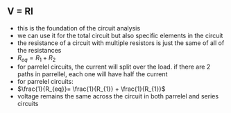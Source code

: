 
## V = RI
- this is the foundation of the circuit analysis
- we can use it for the total circuit but also specific elements in the circuit
- the resistance of a circuit with multiple resistors is just the same of all of the resistances
- $R_{eq} = R_{1}+R_{2}$ 
- for parrelel circuits, the current will split over the load. if there are 2 paths in parrellel, each one will have half the current
- for parrelel circuits:
- $\frac{1}{R_{eq}}= \frac{1}{R_{1}} + \frac{1}{R_{1}}$
- voltage remains the same across the circuit in both parrelel and series circuits
